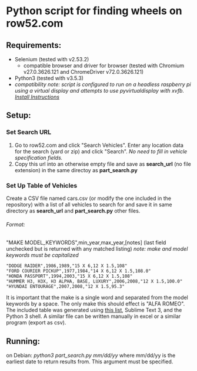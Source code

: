 # Python script for finding wheels on row52.com

## Requirements:
* Selenium (tested with v2.53.2)
  * compatible browser and driver for browser (tested with Chromium v27.0.3626.121 and ChromeDriver v72.0.3626.121)
* Python3 (tested with v3.5.3)
* *compatibility note: script is configured to run on a headless raspberry pi using a virtual display and attempts to use pyvirtualdisplay with xvfb. [Install Instructions](http://www.knight-of-pi.org/python3-browser-tests-on-a-raspberry-pi-with-firefox-virtualdisplay-selenium-and-pytest/)*

## Setup:
### Set Search URL
1. Go to row52.com and click "Search Vehicles". Enter any location data for the search (yard or zip) and click "Search". *No need to fill in vehicle specification fields.*
2. Copy this url into an otherwise empty file and save as **search_url** (no file extension) in the same directoy as **part_search.py**
 
### Set Up Table of Vehicles
Create a CSV file named cars.csv (or modify the one included in the repository) with a list of all vehicles to search for and save it in same directory as **search_url** and **part_search.py** other files.
###### Format:
"MAKE MODEL_KEYWORDS",min_year,max_year,[notes] (last field unchecked but is returned with any matched listing)
*note: make and model keywords must be capitalized*
```
"DODGE RAIDER",1986,1989,"15 X 6,12 X 1.5,108"
"FORD COURIER PICKUP",1977,1984,"14 X 6,12 X 1.5,108.0"
"HONDA PASSPORT",1994,2003,"15 X 6,12 X 1.5,108"
"HUMMER H3, H3X, H3 ALPHA, BASE, LUXURY",2006,2008,"12 X 1.5,100.0"
"HYUNDAI ENTOURAGE",2007,2008,"12 X 1.5,95.3"
```
It is important that the make is a single word and separated from the model keywords by a space. The only make this should effect is "ALFA ROMEO". The included table was generated using [this list](http://www.wheelsupport.com/bolt-pattern-stud-pattern-6-x-139-7/), Sublime Text 3, and the Python 3 shell. A similar file can be written manually in excel or a similar program (export as csv).

## Running:
on Debian: *python3 part_search.py mm/dd/yy* where mm/dd/yy is the earliest date to return results from. This argument must be specified.
